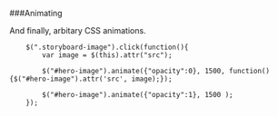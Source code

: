 ###Animating

And finally, arbitary CSS animations.

```
    $(".storyboard-image").click(function(){
        var image = $(this).attr("src");
           
        $("#hero-image").animate({"opacity":0}, 1500, function(){$("#hero-image").attr('src', image);});

        $("#hero-image").animate({"opacity":1}, 1500 );
    });
```
